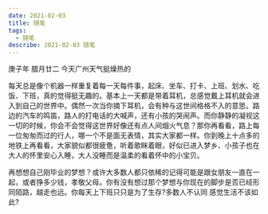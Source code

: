 ```yaml
---
date: 2021-02-03
title: 随笔
tags:
  - 随笔
describe: 2021-02-03 随笔
---
```


庚子年 腊月廿二 今天广州天气挺燥热的

每天总是像个机器一样重复着每一天每件事，起床、坐车、打卡、上班、划水、吃饭、下班，真的觉得挺无趣的。基本上一天都是带着耳机，总感觉戴上耳机就会进入到自己的世界中。偶然一次当你摘下耳机，会有种与这世间格格不入的意思。路边的汽车的鸣笛，路人的打电话的大喊声，还有小孩的哭闹声。而你静静的凝视这一切的时候，你会不会觉得这世界好像还有点人间烟火气息？那你再看看，路上每一位匆匆而过的行人，哪一个不是面无表情，其实大家都一样。你到晚上十点多的地铁上再看看，大家貌似都很疲惫，听着歌眯着眼，好似已进入梦乡、小孩子也在大人的怀里安心入睡，大人没睡而是温柔的看着怀中的小宝贝。

再想想自己刚毕业的梦想？或许大多数人都只依稀的记得可能是跟女朋友一直在一起，或者挣多少钱，孝敬父母。你有没有想过那个梦想与你现在的脚步是否已经形同陌路，越走也远。你每天上下班只只是为了生存?多数人不认同 感觉生活不该如此?

<Comment/>